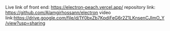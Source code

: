 Live link of front end: https://electron-peach.vercel.app/
repository link: https://github.com/Alamgirhossann/electron
video link:https://drive.google.com/file/d/1Y0bxZb7KpdiFeG6r2Z1LKnsenCJImO_Y/view?usp=sharing
